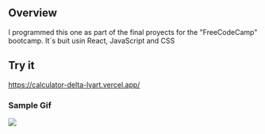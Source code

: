 ## Overview
I programmed this one as part of the final proyects for the "FreeCodeCamp" bootcamp.
It´s buit usin React, JavaScript and CSS

## Try it
https://calculator-delta-lyart.vercel.app/

### Sample Gif

![](https://github.com/MSiestoGarabana/calculator/blob/main/Calculadora.gif.gif)
